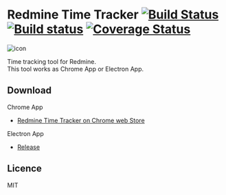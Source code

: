 # Redmine Time Tracker  [![Build Status](https://travis-ci.org/ujiro99/RedmineTimeTracker.svg?branch=master)](https://travis-ci.org/ujiro99/RedmineTimeTracker) [![Build status](https://ci.appveyor.com/api/projects/status/we7rn4782lkde45i?svg=true)](https://ci.appveyor.com/project/ujiro99/redminetimetracker) [![Coverage Status](https://coveralls.io/repos/github/ujiro99/RedmineTimeTracker/badge.svg?branch=master)](https://coveralls.io/github/ujiro99/RedmineTimeTracker?branch=master)

![icon](https://github.com/ujiro99/RedmineTimeTracker/blob/master/app/images/icon_128.png)

Time tracking tool for Redmine.  
This tool works as Chrome App or Electron App.

## Download

Chrome App

* [Redmine Time Tracker on Chrome web Store](https://chrome.google.com/webstore/detail/redmine-time-tracker/dmmneannhefdfnmkfheapickfaialefp?utm_source=chrome-ntp-launcher)

Electron App

* [Release](https://github.com/ujiro99/RedmineTimeTracker/releases)

## Licence

MIT
